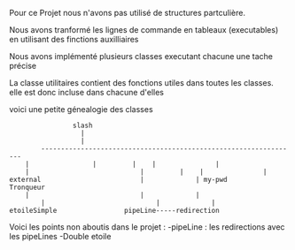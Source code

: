 

Pour ce Projet nous n'avons pas utilisé de structures partculière.

Nous avons tranformé les lignes de commande en tableaux (executables) en utilisant des finctions auxilliaires

Nous avons implémenté plusieurs classes executant chacune une tache précise

La classe utilitaires contient des fonctions utiles dans toutes les classes.
elle est donc incluse dans chacune d'elles

voici une petite génealogie des classes


					slash
				  	  |
				  	  |
            -----------------------------------------------------------------
	    |				 |	       |    |               |
	    |                            |	       |    |               |
	external                         |             | my-pwd         Tronqueur
	    |                            |             |
            |	                         |             |
	etoileSimple                 pipeLine-----redirection       
					 
				   
				   
				 
				 
Voici les points non aboutis dans le projet :
-pipeLine : les redirections avec les pipeLines
-Double etoile
